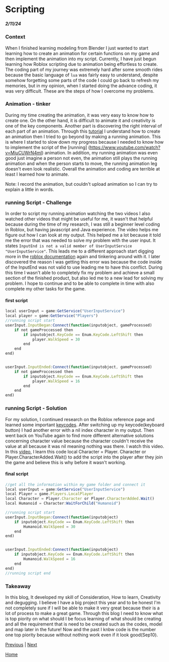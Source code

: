 # Scripting
##### 2/11/24

### Context
When I finished learning modeling from Blender I just wanted to start learning how to create an animation for certain functions on my game and then implement the animation into my script. Currently, I have just begun learning how Roblox scripting due to animation being effortless to create. The coding part of my journey was extremely hard after some smooth rides because the basic language of `lua` was fairly easy to understand, despite somehow forgetting some parts of the code I could go back to refresh my memories, but in my opinion, when I started doing the advance coding, it was very difficult. These are the steps of how I overcome my problems.

### Animation - tinker
During my time creating the animation, it was very easy to know how to create one. On the other hand, it is difficult to animate it and creativity is one of the key components. Another part is discovering the right interval of each part of an animation. Through this [tutorial](https://www.bing.com/videos/riverview/relatedvideo?q=how+to+make+animation+in+roblox+studios&mid=AFCAE11AAE636ECAA926AFCAE11AAE636ECAA926&FORM=VIRE) I understand how to create an animation then I tried to go beyond by making a running animation. This is where I started to slow down my progress because I needed to know how to implement the script of the [running] (https://www.youtube.com/watch?v=MiuCUWrN4mI) animation. In addition, my running animation was even good just imagine a person not even, the animation still plays the running animation and when the person starts to move, the running animation leg doesn't even look realistic. Overall the animation and coding are terrible at least I learned how to animate.


Note: I record the animation, but couldn't upload animation so I can try to explain a little in words.

### running Script - Challenge 
In order to script my running animation watching the two videos I also watched other videos that might be useful for me, it wasn't that helpful because during the time of my research, I was still a beginner level coding in Roblox, but having javascript and Java experience. The video helps me figure out how I can look at my output. This helped me a lot because it told me the error that was needed to solve my problem with the user input. It states `InputEnd is not a valid member of UserInputService "UserInputService"`. This leads me to a different approach start digging more in the [roblox documentation](https://create.roblox.com/docs/en-us/reference/engine/classes/Humanoid#Running) again and tinkering around with it. I later discovered the reason I was getting this error was because the code inside of the InputEnd was not valid to use leading me to have this conflict. During this time I wasn't able to completely fix my problem and achieve a small section of the finished product, but also led me to a new lead for solving my problem. I hope to continue and to be able to complete in time with also complete my other tasks for the game.

#### first script
```js
local userInput = game:GetService("UserInputService")
local player = game:GetService("Players")
//running script start
userInput.InputBegan:Connect(function(inputobject, gameProcessed)
	if not gameProccessed then
		if inputobject.KeyCode == Enum.KeyCode.LeftShift then
			player.WalkSpeed = 30
		end
	end
end)


userInput.InputEnded:Connect(function(inputobject, gameProcessed)
	if not gameProccessed then
		if inputobject.KeyCode == Enum.KeyCode.LeftShift then
			player.WalkSpeed = 16
		end
	end
end)
```


### running Script - Solution
For my solution, I continued research on the Roblox reference page and learned some important [keycodes](https://create.roblox.com/docs/reference/engine/enums/KeyCode). After switching up my keycode(keyboard button) I had another error with a nil index character in my output. Then went back on YouTube again to find more different alternative solutions concerning character value because the character couldn't receive the value at all because it was nil meaning nothing was there. I watch this video. In this [video](https://www.youtube.com/watch?v=Few1OloJkO8), I learn this code local Character = Player. Character or Player.CharacterAdded.Wait() to add the script into the player after they join the game and believe this is why before it wasn't working.
#### final script
```js
//get all the information within my game folder and connect it
local userInput = game:GetService("UserInputService")
local Player = game.Players.LocalPlayer
local Character = Player.Character or Player.CharacterAdded.Wait()
local Humanoid = Character:WaitForChild("Humanoid")

//running script start
userInput.InputBegan:Connect(function(inputobject)
	if inputobject.KeyCode == Enum.KeyCode.LeftShift then
		Humanoid.WalkSpeed = 30
	end
end)


userInput.InputEnded:Connect(function(inputobject)
	if inputobject.KeyCode == Enum.KeyCode.LeftShift then
		Humanoid.WalkSpeed = 16
	end
end)
//running script end
```

### Takeaway
In this blog, It developed my skill of Consideration, How to learn, Creativity and degugging. I believe I have a big project this year and to be honest I'm not completely sure if I will be able to make it very great because their is a lot of process to make a great game. Through this blog I need to know what is top piority on what should I be focus learning of what should be creating and all the requirement that is need to be created such as the codes, model and map later in the future! Now and the past I knbw code is the number one top piority because without nothing work even if it look good(Sep10).

[Previous](entry02.md) | [Next](entry04.md)

[Home](../README.md)
